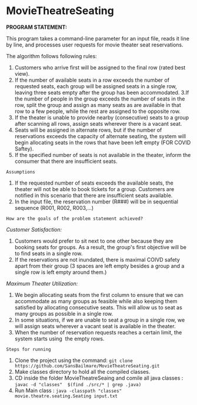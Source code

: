 # MovieTheatreSeating

**PROGRAM STATEMENT:**

This program takes a command-line parameter for an input file, reads it line by line, and processes user requests for movie theater seat reservations.

The algorithm follows following rules:

1. Customers who arrive first will be assigned to the final row (rated best view).
2. If the number of available seats in a row exceeds the number of requested seats, each group will be assigned seats in a single row, leaving three seats empty after the group has been accommodated.
3.If the number of people in the group exceeds the number of seats in the row, split the group and assign as many seats as are available in that row to a few people, while the rest are assigned to the opposite row.
4. If the theater is unable to provide nearby (consecutive) seats to a group after scanning all rows, assign seats wherever there is a vacant seat.
5. Seats will be assigned in alternate rows, but if the number of reservations exceeds the capacity of alternate seating, the system will begin allocating seats in the rows that have been left empty (FOR COVID Saftey).
6. If the specified number of seats is not available in the theater, inform the consumer that there are insufficient seats.

```Assumptions```

1. If the requested number of seats exceeds the available seats, the theater will not be able to book tickets for a group. Customers are notified in this scenario that there are insufficient seats available.
2. In the input file, the reservation number (R###) will be in sequential sequence (R001, R002, R003,...)

```How are the goals of the problem statement achieved?```

_Customer Satisfaction:_

1. Customers would prefer to sit next to one other because they are booking seats for groups. As a result, the group's first objective will be to find seats in a single row.
2. If the reservations are not inundated, there is maximal COIVD safety apart from their group (3 spaces are left empty besides a group and a single row is left empty around them.)

_Maximum Theater Utilization:_

1. We begin allocating seats from the first column to ensure that we can accommodate as many groups as feasible while also keeping them satisfied by allocating consecutive seats. This will allow us to seat as many groups as possible in a single row.
2. In some situations, if we are unable to seat a group in a single row, we will assign seats wherever a vacant seat is available in the theater.
3. When the number of reservation requests reaches a certain limit, the system starts using  the empty rows.

```Steps for running```
1. Clone the project using the command: ```git clone https://github.com/SansBailmare/MovieTheatreSeating.git```
2. Make classes directory to hold all the compiled classes.
2. CD inside the folder MovieTheatreSeaing and comile all java classes : ```javac -d "classes"  $(find ./src/* | grep .java)```
4. Run Main class : ```java -classpath "classes" movie.theatre.seating.Seating input.txt```
